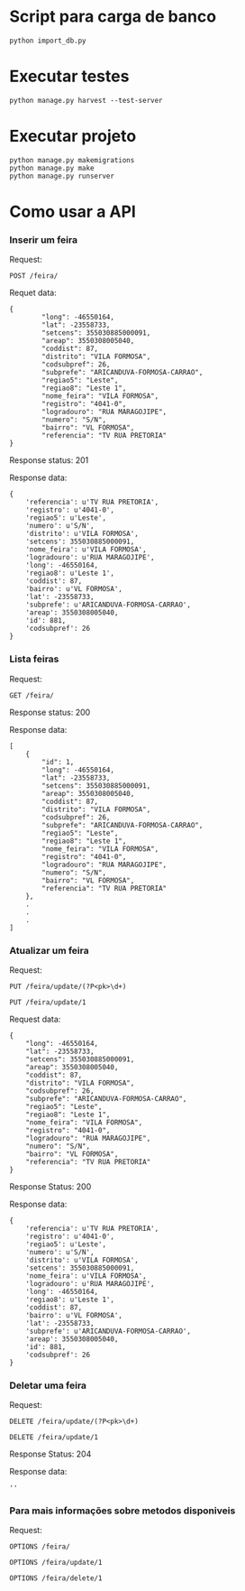 # Script para carga de banco
	python import_db.py

# Executar testes

	python manage.py harvest --test-server 

# Executar projeto 

	python manage.py makemigrations 
	python manage.py make
	python manage.py runserver

# Como usar a API

### Inserir um feira

Request:


	POST /feira/


Requet data:
```
{
        "long": -46550164,
        "lat": -23558733,
        "setcens": 355030885000091,
        "areap": 3550308005040,
        "coddist": 87,
        "distrito": "VILA FORMOSA",
        "codsubpref": 26,
        "subprefe": "ARICANDUVA-FORMOSA-CARRAO",
        "regiao5": "Leste",
        "regiao8": "Leste 1",
        "nome_feira": "VILA FORMOSA",
        "registro": "4041-0",
        "logradouro": "RUA MARAGOJIPE",
        "numero": "S/N",
        "bairro": "VL FORMOSA",
        "referencia": "TV RUA PRETORIA"
}
```
Response status: 201

Response data:
```
{
	'referencia': u'TV RUA PRETORIA', 
	'registro': u'4041-0', 
	'regiao5': u'Leste', 
	'numero': u'S/N', 
	'distrito': u'VILA FORMOSA', 
	'setcens': 355030885000091, 
	'nome_feira': u'VILA FORMOSA', 
	'logradouro': u'RUA MARAGOJIPE', 
	'long': -46550164, 
	'regiao8': u'Leste 1', 
	'coddist': 87, 
	'bairro': u'VL FORMOSA', 
	'lat': -23558733, 
	'subprefe': u'ARICANDUVA-FORMOSA-CARRAO', 
	'areap': 3550308005040, 
	'id': 881, 
	'codsubpref': 26
}
```
### Lista feiras

Request:

	GET /feira/
        
Response status: 200

Response data:
```
[
    {
        "id": 1,
        "long": -46550164,
        "lat": -23558733,
        "setcens": 355030885000091,
        "areap": 3550308005040,
        "coddist": 87,
        "distrito": "VILA FORMOSA",
        "codsubpref": 26,
        "subprefe": "ARICANDUVA-FORMOSA-CARRAO",
        "regiao5": "Leste",
        "regiao8": "Leste 1",
        "nome_feira": "VILA FORMOSA",
        "registro": "4041-0",
        "logradouro": "RUA MARAGOJIPE",
        "numero": "S/N",
        "bairro": "VL FORMOSA",
        "referencia": "TV RUA PRETORIA"
    },
    .
    .
    .
]
```


### Atualizar um feira

Request:

	PUT /feira/update/(?P<pk>\d+)

	PUT /feira/update/1

Request data:
```
{  
    "long": -46550164,
    "lat": -23558733,
    "setcens": 355030885000091,
    "areap": 3550308005040,
    "coddist": 87,
    "distrito": "VILA FORMOSA",
    "codsubpref": 26,
    "subprefe": "ARICANDUVA-FORMOSA-CARRAO",
    "regiao5": "Leste",
    "regiao8": "Leste 1",
    "nome_feira": "VILA FORMOSA",
    "registro": "4041-0",
    "logradouro": "RUA MARAGOJIPE",
    "numero": "S/N",
    "bairro": "VL FORMOSA",
    "referencia": "TV RUA PRETORIA"
}
```
Response Status: 200

Response data:
```
{
	'referencia': u'TV RUA PRETORIA', 
	'registro': u'4041-0', 
	'regiao5': u'Leste', 
	'numero': u'S/N', 
	'distrito': u'VILA FORMOSA', 
	'setcens': 355030885000091, 
	'nome_feira': u'VILA FORMOSA', 
	'logradouro': u'RUA MARAGOJIPE', 
	'long': -46550164, 
	'regiao8': u'Leste 1', 
	'coddist': 87, 
	'bairro': u'VL FORMOSA', 
	'lat': -23558733, 
	'subprefe': u'ARICANDUVA-FORMOSA-CARRAO', 
	'areap': 3550308005040, 
	'id': 881, 
	'codsubpref': 26
}
```
### Deletar uma feira 

Request:

	DELETE /feira/update/(?P<pk>\d+)

	DELETE /feira/update/1

Response Status: 204

Response data: 

	''


### Para mais informações sobre metodos disponiveis

Request:

	OPTIONS /feira/

	OPTIONS /feira/update/1

	OPTIONS /feira/delete/1
